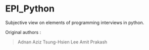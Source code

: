 # EPI_Python
 
Subjective view on elements of programming interviews in python. 

Original authors :
> Adnan Aziz
> Tsung-Hsien Lee
> Amit Prakash
